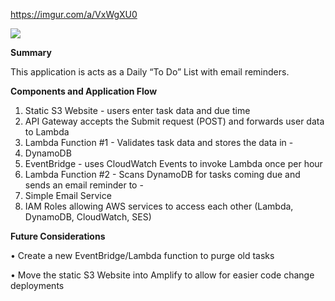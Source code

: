 https://imgur.com/a/VxWgXU0

<a href="https://imgur.com/a/VxWgXU0"><img src="https://imgur.com/a/VxWgXU0" border="0"></a>

<b>Summary</b>

This application is acts as a Daily “To Do” List with email reminders. 


<b>Components and Application Flow</b>
1.	Static S3 Website - users enter task data and due time
2.	API Gateway accepts the Submit request (POST) and forwards user data to Lambda
3.	Lambda Function #1 - Validates task data and stores the data in - 
4.	DynamoDB 
5.	EventBridge - uses CloudWatch Events to invoke Lambda once per hour
6.	Lambda Function #2 - Scans DynamoDB for tasks coming due and sends an email reminder to - 
7.	Simple Email Service
8.	IAM Roles allowing AWS services to access each other (Lambda, DynamoDB, CloudWatch, SES)


<b>Future Considerations</b>

•	Create a new EventBridge/Lambda function to purge old tasks

•	Move the static S3 Website into Amplify to allow for easier code change deployments
